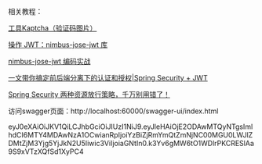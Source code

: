 相关教程：

[工具Kaptcha（验证码图片）](https://juejin.cn/post/7074852077180026916)

[操作 JWT：nimbus-jose-jwt 库](https://www.cnblogs.com/Peace123/p/15641889.html)

[nimbus-jose-jwt 编码实战](https://blog.csdn.net/Kevinnsm/article/details/123389129)

[一文带你搞定前后端分离下的认证和授权|Spring Security + JWT](https://juejin.cn/post/6900721218207350791)

[Spring Security 两种资源放行策略，千万别用错了！](https://www.imooc.com/article/305184)

访问swagger页面：http://localhost:60000/swagger-ui/index.html

eyJ0eXAiOiJKV1QiLCJhbGciOiJIUzI1NiJ9.eyJleHAiOjE2ODAwMTQyNTgsImlhdCI6MTY4MDAwNzA1OCwianRpIjoiYzBiZjRmYmQtZmNjNC00MGU0LWJlZDMtZjM3Yjg5YjJkN2U5Iiwic3ViIjoiaGNtIn0.k3Yv6gMW6tO1WDlrPKCRESlAa9S9xVTzXQfSd1XyPC4